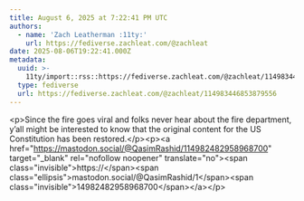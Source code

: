 ```yaml
---
title: August 6, 2025 at 7:22:41 PM UTC
authors:
  - name: 'Zach Leatherman :11ty:'
    url: https://fediverse.zachleat.com/@zachleat
date: 2025-08-06T19:22:41.000Z
metadata:
  uuid: >-
    11ty/import::rss::https://fediverse.zachleat.com/@zachleat/114983446853879556
  type: fediverse
  url: https://fediverse.zachleat.com/@zachleat/114983446853879556
---
```

\<p>Since the fire goes viral and folks never hear about the fire department, y’all might be interested to know that the original content for the US Constitution has been restored.\</p>\<p>\<a href="https://mastodon.social/@QasimRashid/114982482958968700" target="\_blank" rel="nofollow noopener" translate="no">\<span class="invisible">https://\</span>\<span class="ellipsis">mastodon.social/@QasimRashid/1\</span>\<span class="invisible">14982482958968700\</span>\</a>\</p>